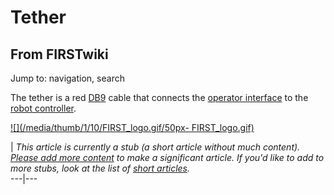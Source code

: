 # Tether

## From FIRSTwiki

Jump to: navigation, search

The tether is a red [DB9](http://www.wikipedia.org/wiki/DB9 "wikipedia:DB9") cable that connects the [operator interface](operator-interface) to the [robot controller](robot-controller).

[![](/media/thumb/1/10/FIRST_logo.gif/50px-
FIRST_logo.gif)](Image:FIRST_logo.gif)

| _This article is currently a stub (a short article without much content). [Please add more content](http://www.firstwiki.net/index.php?title=Tether&action=edit "http://www.firstwiki.net/index.php?title=Tether&action=edit") to make a significant article. If you'd like to add to more stubs, look at the list of [short articles](Special:Shortpages "Special:Shortpages")._<br>
---|---
